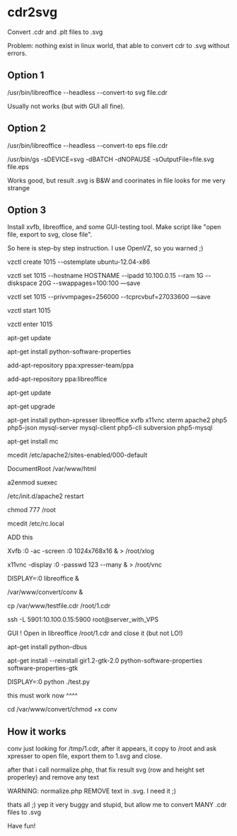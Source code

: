 cdr2svg
=======

Convert .cdr and .plt files to .svg

Problem: nothing exist in linux world, that able to convert cdr to .svg without errors.

Option 1
--------
/usr/bin/libreoffice --headless --convert-to svg file.cdr

Usually not works (but with GUI all fine).

Option 2
--------

/usr/bin/libreoffice --headless --convert-to eps file.cdr

/usr/bin/gs -sDEVICE=svg -dBATCH -dNOPAUSE -sOutputFile=file.svg file.eps

Works good, but result .svg is B&W and coorinates in file looks for me very strange

Option 3
--------
Install xvfb, libreoffice, and some GUI-testing tool. Make script like "open file, export to svg, close file".

So here is step-by step instruction. I use OpenVZ, so you warned ;)


vzctl create 1015 --ostemplate ubuntu-12.04-x86

vzctl set 1015 --hostname HOSTNAME --ipadd 10.100.0.15 --ram 1G --diskspace 20G --swappages=100:100 —save

vzctl set 1015 --privvmpages=256000 --tcprcvbuf=27033600 —save

vzctl start 1015

vzctl enter 1015

apt-get update

apt-get install python-software-properties

add-apt-repository ppa:xpresser-team/ppa

add-apt-repository ppa:libreoffice

apt-get update

apt-get upgrade

apt-get install python-xpresser libreoffice xvfb x11vnc xterm apache2 php5 php5-json mysql-server mysql-client php5-cli subversion php5-mysql

apt-get install mc

mcedit /etc/apache2/sites-enabled/000-default

DocumentRoot /var/www/html

a2enmod suexec

/etc/init.d/apache2 restart

chmod 777 /root

mcedit /etc/rc.local

ADD this

Xvfb :0 -ac -screen :0 1024x768x16 & > /root/xlog

x11vnc -display :0  -passwd 123 --many & > /root/vnc

DISPLAY=:0 libreoffice &

/var/www/convert/conv &


cp /var/www/testfile.cdr /root/1.cdr

ssh -L 5901:10.100.0.15:5900 root@server_with_VPS

GUI ! Open in libreoffice /root/1.cdr and close it (but not LO!)

apt-get install python-dbus

apt-get install --reinstall gir1.2-gtk-2.0 python-software-properties software-properties-gtk


DISPLAY=:0 python ./test.py

this must work now ^^^^

cd /var/www/convert/chmod +x conv

How it works
------------

conv just looking for /tmp/1.cdr, after it appears, it copy to /root
and ask xpresser to open file, export them to 1.svg and close.

after that i call normalize.php, that fix result svg (row and height set properley)
and remove any text

WARNING: normalize.php REMOVE text in .svg. I need it ;)

thats all ;) yep it very buggy and stupid, but allow me to convert
MANY .cdr files to .svg

Have fun!